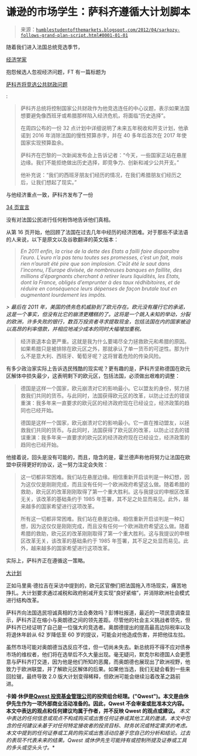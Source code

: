 <!--yml

分类：未分类

date: 2024-05-18 04:07:12

-->

# 谦逊的市场学生：萨科齐遵循大计划脚本

> 来源：[`humblestudentofthemarkets.blogspot.com/2012/04/sarkozy-follows-grand-plan-script.html#0001-01-01`](https://humblestudentofthemarkets.blogspot.com/2012/04/sarkozy-follows-grand-plan-script.html#0001-01-01)

随着我们进入法国总统竞选季节，

[经济学家](http://www.economist.com/node/21551478)

抱怨候选人忽视经济问题，FT 有一篇标题为

[萨科齐将竞选公共财政问题](http://www.ft.com/intl/cms/s/0/bc1c212a-7f33-11e1-b3d4-00144feab49a.html#axzz1rPIs2uzF)

:

> 萨科齐总统将控制国家公共财政作为他竞选连任的中心议题，表示如果法国想要避免像西班牙或希腊那样陷入经济危机，将面临“历史选择”。
> 
> 在周四公布的一份 32 点计划中详细说明了未来五年税收和开支计划，他承诺到 2016 年消除法国的慢性预算赤字，并在 40 多年后首次在 2017 年使国家实现预算盈余。
> 
> 萨科齐在巴黎的一次新闻发布会上告诉记者：“今天，一些国家正站在悬崖边缘。我们不能拒绝做出历史选择，即竞争力、创新和减少公共开支。”
> 
> 他补充说：“我们的西班牙朋友们经历的情况，在我们希腊朋友们经历之后，让我们想起了现实。”

与他经济重点一致，萨科齐发布了一份

[34 页宣言](http://www.lafranceforte.fr/lettreauxfrancais/)

没有对法国公民进行任何粉饰地告诉他们真相。

从第 16 页开始，他回顾了法国在过去几年中经历的经济困难。对于那些不读法语的人来说，以下是原文以及谷歌翻译的英文版本：

> *En 2011 enfin, la crise de la dette des Etats a failli faire disparaître l’euro. L’euro n’a pas tenu toutes ses promesses, c’est un fait, mais rien n’aurait été pire que son implosion. C’eût été le saut dans l’inconnu, l’Europe divisée, de nombreuses banques en faillite, des millions d’épargnants cherchant à retirer leurs liquidités, les Etats, dont la France, obligés d’emprunter à des taux rédhibitoires, et de réduire en conséquence leurs dépenses de façon brutale tout en augmentant lourdement les impôts.*

*> 最后在 2011 年，美国的债务危机威胁到了欧元存在。欧元没有履行它的承诺，这是一个事实，但没有比它的崩溃更糟糕的了。这将是一个跳入未知的举动，分裂的欧洲，许多失败的银行，数百万投资者寻求提取现金，包括法国在内的国家被迫以高昂的利率借款，并相应地减少成本的同时大幅增加重税。*

> 经济衰退本会更严重。这就是我为什么要竭尽全力拯救欧元和希腊的原因。如果希腊只是被排除在欧元区之外，那就承认了单一货币的可逆性。那为什么不是意大利、西班牙、葡萄牙呢？这将冒着危险的传染风险。

有多少政治家实际上告诉选民残酷的现实呢？更有趣的是，萨科齐坚称德国在欧元区解体中损失最少，这表明剩下的欧元区，包括法国，必须做出艰难的调整：

> 德国是这样一个国家，欧元崩溃对它的影响最小。它以盟友的身份，努力拯救我们共同的货币。与此同时，法国获得欧元区的改革，以防止过去的错误重演：我多年来一直要求的欧元区的经济政府现在已经设立，经济政策的趋同也已经开始。
> 
> 德国是这样一个国家，欧元崩溃对它的影响最小。它一直在推动盟友，以拯救我们共同的货币。与此同时，法国获得了欧元区的改革，以防止过去的错误重演：我多年来一直要求的欧元区的经济政府现在已经设立，经济政策的趋同也已经开始。

他接着说，回头是没有可能的，而且，隐含的是，霍兰德声称他将努力让法国在欧盟中获得更好的协议，这一努力注定会失败：

> 这一切都非常困难。我们站在悬崖边缘。相信重新开启谈判是一种幻想，因为这仅仅是刚刚完成，而且没有任何一个欧洲政府希望这么做。随着希腊的救助，欧元区的改革刚刚取得了第一个重大胜利。这与我提议的申根区改革无关，该改革的基础条约于 1985 年签署，其不足之处显而易见。此外，越来越多的国家希望进行这项改革。
> 
> 所有这一切都非常困难。我们站在悬崖边缘。相信重新开启谈判是一种幻想，因为这仅仅是刚刚完成，而且没有任何一个欧洲政府希望这么做。随着希腊的救助，欧元区的改革刚刚取得了第一个重大胜利。这与我提议的申根区改革无关，该改革的基础条约于 1985 年签署，其不足之处显而易见。此外，越来越多的国家希望进行这项改革。

实际上，萨科齐正在遵循这一策略。

[大计划](http://humblestudentofthemarkets.blogspot.ca/2012/02/mario-draghi-reveals-grand-plan.html)

正如马里奥·德拉吉在采访中提到的，欧元区官僚们把法国拖入市场现实，痛苦地挣扎。大计划要求通过减税和政府削减开支实现“良好紧缩”，并消除欧洲社会模式进行结构改革。

萨科齐向法国选民坦诚真相的方法会奏效吗？彭博社报道，最近的一项民意调查显示，萨科齐正在缩小与奥朗德之间的领先差距。尽管他的社会主义挑战者领先，但萨科齐已经证明了自己是一位强大的竞选者。奥朗德提出的提高最高边际税率以及将退休年龄从 62 岁降低至 60 岁的提议，可能会对他造成伤害，并把他往左拉。

虽然市场可能对奥朗德当选反应不佳，但一切尚未失去。新总统将不得不应对债券市场的维权者，他们将在选举后不久大量出现。毫无疑问，默克尔和德国人会更愿意与萨科齐打交道，因为他是他们所知的恶魔，而奥朗德也展现出了欧洲视野，他致力于欧洲联盟，并了解欧元区解体的后果。如果他当选，我们无疑会看到一些来回拉锯，最终导致 2.0 版大计划变得稀释，但欧洲可能会继续沿着改革之路前进。

**卡姆·休伊是[Qwest 投资基金管理公司](http://www.qwestfunds.com/)的投资组合经理。("Qwest")。本文是由休伊先生作为一项外部商业活动准备的。因此，Qwest 不会审查或批准本文内容。本文中表达的观点和任何建议均属于作者，并不反映 Qwest 的观点或建议。** *本文中表达的任何信息或观点不构成购买或出售任何证券或其他工具的邀请。本文中包含的任何建议未基于对任何特定接收者的投资目标、财务状况或特定需求的考虑。本文中提到的任何证券或工具的购买或出售活动应基于您自己的分析和结论。过去的表现不代表未来的结果。Qwest 或休伊先生可能持有或控制所提及证券或工具的多头或空头头寸。**
